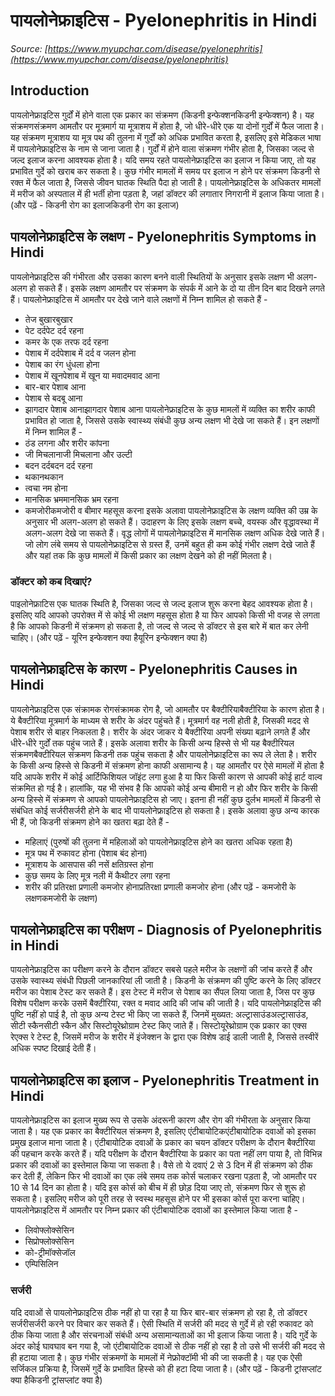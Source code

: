 # पायलोनेफ्राइटिस - Pyelonephritis in Hindi
_Source: [https://www.myupchar.com/disease/pyelonephritis](https://www.myupchar.com/disease/pyelonephritis)_

## Introduction
पायलोनेफ्राइटिस गुर्दों में होने वाला एक प्रकार का संक्रमण (किडनी इन्फेक्शनकिडनी इन्फेक्शन) है। यह संक्रमणसंक्रमण आमतौर पर मूत्रमार्ग या मूत्राशय में होता है, जो धीरे-धीरे एक या दोनों गुर्दों में फैल जाता है। यह संक्रमण मूत्राशय या मूत्र पथ की तुलना में गुर्दों को अधिक प्रभावित करता है, इसलिए इसे मेडिकल भाषा में पायलोनेफ्राइटिस के नाम से जाना जाता है।
गुर्दों में होने वाला संक्रमण गंभीर होता है, जिसका जल्द से जल्द इलाज करना आवश्यक होता है। यदि समय रहते पायलोनेफ्राइटिस का इलाज न किया जाए, तो यह प्रभावित गुर्दे को खराब कर सकता है। कुछ गंभीर मामलों में समय पर इलाज न होने पर संक्रमण किडनी से रक्त में फैल जाता है, जिससे जीवन घातक स्थिति पैदा हो जाती है।
पायलोनेफ्राइटिस के अधिकतर मामलों में मरीज को अस्पताल में ही भर्ती होना पड़ता है, जहां डॉक्टर की लगातार निगरानी में इलाज किया जाता है।
(और पढ़ें - किडनी रोग का इलाजकिडनी रोग का इलाज)

## पायलोनेफ्राइटिस के लक्षण - Pyelonephritis Symptoms in Hindi
पायलोनेफ्राइटिस की गंभीरता और उसका कारण बनने वाली स्थितियों के अनुसार इसके लक्षण भी अलग-अलग हो सकते हैं। इसके लक्षण आमतौर पर संक्रमण के संपर्क में आने के दो या तीन दिन बाद दिखने लगते हैं। पायलोनेफ्राइटिस में आमतौर पर देखे जाने वाले लक्षणों में निम्न शामिल हो सकते हैं -
- तेज बुखारबुखार
- पेट दर्दपेट दर्द रहना
- कमर के एक तरफ दर्द रहना
- पेशाब में दर्दपेशाब में दर्द व जलन होना
- पेशाब का रंग धुंधला होना
- पेशाब में खूनपेशाब में खून या मवादमवाद आना
- बार-बार पेशाब आना
- पेशाब से बदबू आना
- झागदार पेशाब आनाझागदार पेशाब आना
पायलोनेफ्राइटिस के कुछ मामलों में व्यक्ति का शरीर काफी प्रभावित हो जाता है, जिससे उसके स्वास्थ्य संबंधी कुछ अन्य लक्षण भी देखे जा सकते हैं। इन लक्षणों में निम्न शामिल हैं -
- ठंड लगना और शरीर कांपना
- जी मिचलानाजी मिचलाना और उल्टी
- बदन दर्दबदन दर्द रहना
- थकानथकान
- त्वचा नम होना
- मानसिक भ्रममानसिक भ्रम रहना
- कमजोरीकमजोरी व बीमार महसूस करना
इसके अलावा पायलोनेफ्राइटिस के लक्षण व्यक्ति की उम्र के अनुसार भी अलग-अलग हो सकते हैं। उदाहरण के लिए इसके लक्षण बच्चे, वयस्क और वृद्धावस्था में अलग-अलग देखे जा सकते हैं। वृद्ध लोगों में पायलोनेफ्राइटिस में मानसिक लक्षण अधिक देखे जाते हैं।
जो लोग लंबे समय से पायलोनेफ्राइटिस से ग्रस्त हैं, उनमें बहुत ही कम कोई गंभीर लक्षण देखे जाते हैं और यहां तक कि कुछ मामलों में किसी प्रकार का लक्षण देखने को ही नहीं मिलता है।
### डॉक्टर को कब दिखाएं?
पाइलोनेफ्राटिस एक घातक स्थिति है, जिसका जल्द से जल्द इलाज शुरू करना बेहद आवश्यक होता है। इसलिए यदि आपको उपरोक्त में से कोई भी लक्षण महसूस होता है या फिर आपको किसी भी वजह से लगता है कि आपको किडनी में संक्रमण हो सकता है, तो जल्द से जल्द से डॉक्टर से इस बारे में बात कर लेनी चाहिए।
(और पढ़ें - यूरिन इन्फेक्शन क्या हैयूरिन इन्फेक्शन क्या है)

## पायलोनेफ्राइटिस के कारण - Pyelonephritis Causes in Hindi
पायलोनेफ्राइटिस एक संक्रामक रोगसंक्रामक रोग है, जो आमतौर पर बैक्टीरियाबैक्टीरिया के कारण होता है। ये बैक्टीरिया मूत्रमार्ग के माध्यम से शरीर के अंदर पहुंचते हैं। मूत्रमार्ग वह नली होती है, जिसकी मदद से पेशाब शरीर से बाहर निकलता है। शरीर के अंदर जाकर ये बैक्टीरिया अपनी संख्या बढ़ाने लगते हैं और धीरे-धीरे गुर्दों तक पहुंच जाते हैं।
इसके अलावा शरीर के किसी अन्य हिस्से से भी यह बैक्टीरियल संक्रमणबैक्टीरियल संक्रमण किडनी तक पहुंच सकता है और पायलोनेफ्राइटिस का रूप ले लेता है।
शरीर के किसी अन्य हिस्से से किडनी में संक्रमण होना काफी असामान्य है। यह आमतौर पर ऐसे मामलों में होता है यदि आपके शरीर में कोई आर्टिफिशियल जॉइंट लगा हुआ है या फिर किसी कारण से आपकी कोई हार्ट वाल्व संक्रमित हो गई है। हालांकि, यह भी संभव है कि आपको कोई अन्य बीमारी न हो और फिर शरीर के किसी अन्य हिस्से में संक्रमण से आपको पायलोनेफ्राइटिस हो जाए।
इतना ही नहीं कुछ दुर्लभ मामलों में किडनी से संबंधित कोई सर्जरीसर्जरी होने के बाद भी पायलोनेफ्राइटिस हो सकता है। इसके अलावा कुछ अन्य कारक भी हैं, जो किडनी संक्रमण होने का खतरा बढ़ा देते हैं -
- महिलाएं (पुरुषों की तुलना में महिलाओं को पायलोनेफ्राइटिस होने का खतरा अधिक रहता है)
- मूत्र पथ में रुकावट होना (पेशाब बंद होना)
- मूत्राशय के आसपास की नसें क्षतिग्रस्त होना
- कुछ समय के लिए मूत्र नली में कैथीटर लगा रहना
- शरीर की प्रतिरक्षा प्रणाली कमजोर होनाप्रतिरक्षा प्रणाली कमजोर होना
(और पढ़ें - कमजोरी के लक्षणकमजोरी के लक्षण)

## पायलोनेफ्राइटिस का परीक्षण - Diagnosis of Pyelonephritis in Hindi
पायलोनेफ्राइटिस का परीक्षण करने के दौरान डॉक्टर सबसे पहले मरीज के लक्षणों की जांच करते हैं और उसके स्वास्थ्य संबंधी पिछली जानकारियां ली जाती है। किडनी के संक्रमण की पुष्टि करने के लिए डॉक्टर मरीज का पेशाब टेस्ट कर सकते हैं। इस टेस्ट में मरीज से पेशाब का सैंपल लिया जाता है, जिस पर कुछ विशेष परीक्षण करके उसमें बैक्टीरिया, रक्त व मवाद आदि की जांच की जाती है।
यदि पायलोनेफ्राइटिस की पुष्टि नहीं हो पाई है, तो कुछ अन्य टेस्ट भी किए जा सकते हैं, जिनमें मुख्यत: अल्ट्रासाउंडअल्ट्रासाउंड, सीटी स्कैनसीटी स्कैन और सिस्टोयूरेथ्रोग्राम टेस्ट किए जाते हैं। सिस्टोयूरेथ्रोग्राम एक प्रकार का एक्स रेएक्स रे टेस्ट है, जिसमें मरीज के शरीर में इंजेक्शन के द्वारा एक विशेष डाई डाली जाती है, जिससे तस्वीरें अधिक स्पष्ट दिखाई देती हैं।

## पायलोनेफ्राइटिस का इलाज - Pyelonephritis Treatment in Hindi
पायलोनेफ्राइटिस का इलाज मुख्य रूप से उसके अंदरूनी कारण और रोग की गंभीरता के अनुसार किया जाता है। यह एक प्रकार का बैक्टीरियल संक्रमण है, इसलिए एंटीबायोटिकएंटीबायोटिक दवाओं को इसका प्रमुख इलाज माना जाता है। एंटीबायोटिक दवाओं के प्रकार का चयन डॉक्टर परीक्षण के दौरान बैक्टीरिया की पहचान करके करते हैं। यदि परीक्षण के दौरान बैक्टीरिया के प्रकार का पता नहीं लग पाया है, तो विभिन्न प्रकार की दवाओं का इस्तेमाल किया जा सकता है।
वैसे तो ये दवाएं 2 से 3 दिन में ही संक्रमण को ठीक कर देती हैं, लेकिन फिर भी दवाओं का एक लंबे समय तक कोर्स चलाकर रखना पड़ता है, जो आमतौर पर 10 से 14 दिन का होता है। यदि इस कोर्स को बीच में ही छोड़ दिया जाए तो, संक्रमण फिर से शुरू हो सकता है। इसलिए मरीज को पूरी तरह से स्वस्थ महसूस होने पर भी इसका कोर्स पूरा करना चाहिए।
पायलोनेफ्राइटिस में आमतौर पर निम्न प्रकार की एंटीबायोटिक दवाओं का इस्तेमाल किया जाता है -
- लिवोफ्लोक्सेसिन
- सिप्रोफ्लोक्सेसिन
- को-ट्रीमॉक्सेजॉल
- एम्पिसिलिन
### सर्जरी
यदि दवाओं से पायलोनेफ्राइटिस ठीक नहीं हो पा रहा है या फिर बार-बार संक्रमण हो रहा है, तो डॉक्टर सर्जरीसर्जरी करने पर विचार कर सकते हैं। ऐसी स्थिति में सर्जरी की मदद से गुर्दे में हो रही रुकावट को ठीक किया जाता है और संरचनाओं संबंधी अन्य असामान्यताओं का भी इलाज किया जाता है। यदि गुर्दे के अंदर कोई घावघाव बन गया है, जो एंटीबायोटिक दवाओं से ठीक नहीं हो रहा है तो उसे भी सर्जरी की मदद से ही हटाया जाता है।
कुछ गंभीर संक्रमणों के मामलों में नेफ्रोक्टॉमी भी की जा सकती है। यह एक ऐसी सर्जिकल प्रक्रिया है, जिसमें गुर्दे के प्रभावित हिस्से को ही हटा दिया जाता है।
(और पढ़ें - किडनी ट्रांसप्लांट क्या हैकिडनी ट्रांसप्लांट क्या है)

